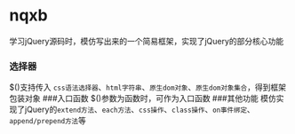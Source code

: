 # nqxb
学习jQuery源码时，模仿写出来的一个简易框架，实现了jQuery的部分核心功能
### 选择器
$()支持传入 `css语法选择器`、`html字符串`、`原生dom对象`、`原生dom对象集合`，得到框架包装对象
###入口函数
$()参数为函数时，可作为入口函数
###其他功能
模仿实现了jQuery的`extend方法`、`each方法`、`css操作`、`class操作`、`on事件绑定`、`append/prepend方法`等
